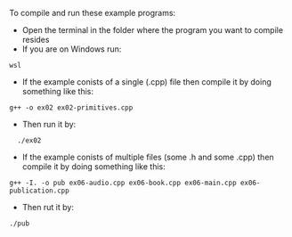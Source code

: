To compile and run these example programs:
* Open the terminal in the folder where the program you want to compile resides
* If you are on Windows run:
```
wsl
```
* If the example conists of a single (.cpp) file then compile it by doing something like this:
```
g++ -o ex02 ex02-primitives.cpp 
```
* Then run it by:
```
  ./ex02 
```
* If the example conists of multiple files (some .h and some .cpp) then compile it by doing something like this:
```
g++ -I. -o pub ex06-audio.cpp ex06-book.cpp ex06-main.cpp ex06-publication.cpp 
```
* Then rut it by:
```
./pub 
```
